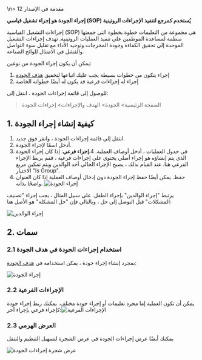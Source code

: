 \n> مقدمة في الإصدار 12

**إجراء الجودة هو إجراء تشغيل قياسي (SOP) يُستخدم كمرجع لتنفيذ الإجراءات الروتينية**

إجراءات التشغيل القياسية (SOP) هي مجموعة من التعليمات خطوة بخطوة التي جمعتها منظمة لمساعدة الموظفين على تنفيذ العمليات الروتينية. تهدف إجراءات التشغيل الموحدة إلى تحقيق الكفاءة وجودة المخرجات وتوحيد الأداء مع تقليل سوء التواصل والفشل في الامتثال للوائح الصناعة.

يمكن أن يكون إجراء الجودة من نوعين:

1. إجراء يتكون من خطوات بسيطة يجب عليك اتباعها لتحقيق [هدف الجودة](https://docs.erpnext.com/docs/v13/user/manual/en/quality-management/quality_goal)
2. إجراء له إجراءات فرعية قد يكون له أيضًا خطواته الخاصة

للوصول إلى قائمة إجراءات الجودة ، انتقل إلى:

> الصفحة الرئيسية> الجودة> الهدف والإجراءات> إجراءات الجودة

## 1. كيفية إنشاء إجراء الجودة

1. انتقل إلى قائمة إجراءات الجودة ، وانقر فوق جديد.
2. أدخل اسمًا لإجراء الجودة.
3. في جدول العمليات ، أدخل أوصاف العملية.
4.**إجراء فرعي**: إذا كان إجراء الجودة الذي يتم إنشاؤه هو إجراء أصلي يحتوي على إجراءات فرعية ، فقم بربط الإجراء الفرعي هنا. عند القيام بذلك ، يصبح الإجراء الحالي أحد الوالدين ويتم تمكين مربع الاختيار "Is Group".
5. حفظ. يمكن أيضًا حفظ إجراء الجودة دون إدخال أوصاف العملية إذا كان العنوان واضحًا بذاته. ![إجراء الجودة](https://docs.erpnext.com/files/quality-procedure.png)

يرتبط "إجراء الوالدين" بإجراء الطفل. على سبيل المثال ، يجب إجراء "تصنيف المشكلات" قبل التوصل إلى حل ، وبالتالي فإن "حل المشكلة" هو الأصل هنا:

![إجراء الوالدين](https://docs.erpnext.com/files/procedure-parent.png)

## 2. سمات

### 2.1 استخدام إجراءات الجودة في هدف الجودة

بمجرد إنشاء إجراء جودة ، يمكن استخدامه في [هدف الجودة](https://docs.erpnext.com/docs/v13/user/manual/en/quality-management/quality_goal):

![إجراء الجودة](https://docs.erpnext.com/files/quality-procedure.gif)

### 2.2 الإجراءات الفرعية

يمكن أن تكون العملية إما مجرد تعليمات أو إجراء جودة مختلف. يمكنك ربط إجراء جودة كإجراء فرعي بإجراء آخر:![الإجراءات الفرعية](https://docs.erpnext.com/files/sub-procedure.png)

### 2.3 العرض الهرمي

يمكنك أيضًا عرض إجراءات الجودة في عرض الشجرة لتسهيل التنظيم والتنقل

![عرض شجرة إجراءات الجودة](https://docs.erpnext.com/files/quality-procedure-tree.png)